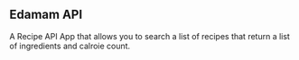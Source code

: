 ## Edamam API 

A Recipe API App that allows you to search a list of recipes that return a list of ingredients and calroie count.
